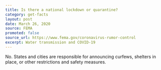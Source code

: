 ```yaml
---
title: Is there a national lockdown or quarantine?
category: get-facts
layout: post
date: March 26, 2020
source: FEMA
promoted: false
source_url: https://www.fema.gov/coronavirus-rumor-control
excerpt: Water transmission and COVID-19
---
```


No. States and cities are responsible for announcing curfews, shelters in place, or other restrictions and safety measures.